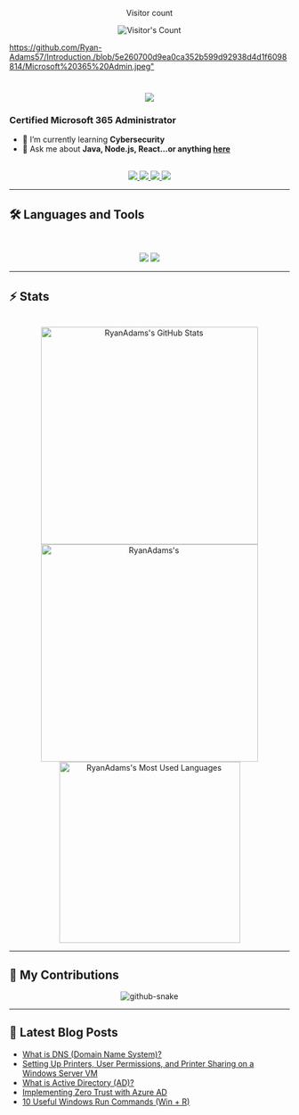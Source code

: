 <div align="center"> 
  <p>Visitor count</p>
  <img src="https://profile-counter.glitch.me/RyanAdams/count.svg" alt="Visitor's Count" />
</div>

<https://github.com/Ryan-Adams57/Introduction./blob/5e260700d9ea0ca352b599d92938d4d1f6098814/Microsoft%20365%20Admin.jpeg">

<h1 align="center">
    <img src="https://readme-typing-svg.herokuapp.com/?font=Inter&size=48&center=true&vCenter=true&width=500&height=70&color=4493F8&duration=4000&lines=Hi+There!+👋;+I'm+Ryan+Adams!;" />
</h1>

### Certified Microsoft 365 Administrator

- 🌱 I’m currently learning **Cybersecurity**
- 💬 Ask me about **Java, Node.js, React...or anything [here](https://github.com/RyanAdams/RyanAdams/issues)**
<br>

<div align="center">
  <a href="mailto:ryanadams@gmail.com">
    <img src="https://img.shields.io/badge/Gmail-333333?style=for-the-badge&logo=gmail&logoColor=red" />
  </a>
  <a href="https://linkedin.com/in/ryanadams" target="_blank">
    <img src="https://img.shields.io/badge/LinkedIn-0077B5?style=for-the-badge&logo=linkedin&logoColor=white" target="_blank" />
  </a>
  <a href="https://medium.com/@ryanadams" target="_blank">
    <img src="https://img.shields.io/badge/Medium-000000?style=for-the-badge&logo=medium&logoColor=white" target="_blank" />
  </a>
  <a href="https://codepen.io/ryanadams" target="_blank">
    <img src="https://img.shields.io/badge/CodePen-1e1f26?style=for-the-badge&logo=codepen&logoColor=white" target="_blank" />
  </a>
</div>

<hr>

## 🛠️ Languages and Tools

<br>

<p align="center">
  <img src="https://skillicons.dev/icons?i=java,spring,ts,nodejs,react,nextjs,mongodb,postgres,prisma" />
  <img src="https://skillicons.dev/icons?i=html,css,sass,tailwind,js,vue,redux,d3,git,postman,figma" />
</p>

<hr>

## ⚡️ Stats

<br>

<div align=center>
  <img width=390 src="https://github-readme-stats.vercel.app/api?username=ryanadams&theme=transparent&count_private=true&show_icons=true&rank_icon=github&locale=en" alt="RyanAdams's GitHub Stats" />
  <img width=390 src="https://github-readme-streak-stats.herokuapp.com/?user=ryanadams&theme=transparent&count_private=true&border_radius=10&locale=en" alt="RyanAdams's" />
  <img width=325 src="https://github-readme-stats.vercel.app/api/top-langs?username=ryanadams&theme=transparent&layout=donut&hide=css&langs_count=8&border_radius=10&show_icons=true&locale=en" alt="RyanAdams's Most Used Languages" />
</div>

<hr>

## 🐍 My Contributions

<div align="center">
  <picture>
    <source media="(prefers-color-scheme: dark)" srcset="https://raw.githubusercontent.com/RyanAdams/RyanAdams/output/github-contribution-grid-snake-dark.svg" />
    <source media="(prefers-color-scheme: light)" srcset="https://raw.githubusercontent.com/RyanAdams/RyanAdams/output/github-contribution-grid-snake.svg" />
    <img alt="github-snake" src="https://raw.githubusercontent.com/RyanAdams/RyanAdams/output/github-contribution-grid-snake.svg" />
  </picture>
</div>

<hr>

## 📕 Latest Blog Posts
<!-- BLOG-POST-LIST:START -->
- [What is DNS (Domain Name System)?](https://medium.com/@ryan.adams1277/what-is-dns-domain-name-system-cffe962b27c8)
- [Setting Up Printers, User Permissions, and Printer Sharing on a Windows Server VM](https://medium.com/@ryan.adams1277/setting-up-printers-user-permissions-and-printer-sharing-on-a-windows-server-vm-97bef4209c68)
- [What is Active Directory (AD)?](https://medium.com/@ryan.adams1277/what-is-active-directory-ad-9b32b16b5161)
- [Implementing Zero Trust with Azure AD](https://medium.com/@ryan.adams1277/implementing-zero-trust-with-azure-ad-5ed7edd2ecdf)
- [10 Useful Windows Run Commands (Win + R)](https://medium.com/@ryan.adams1277/10-useful-windows-run-commands-win-r-367c27d4b07e)
<!-- BLOG-POST-LIST:END -->
